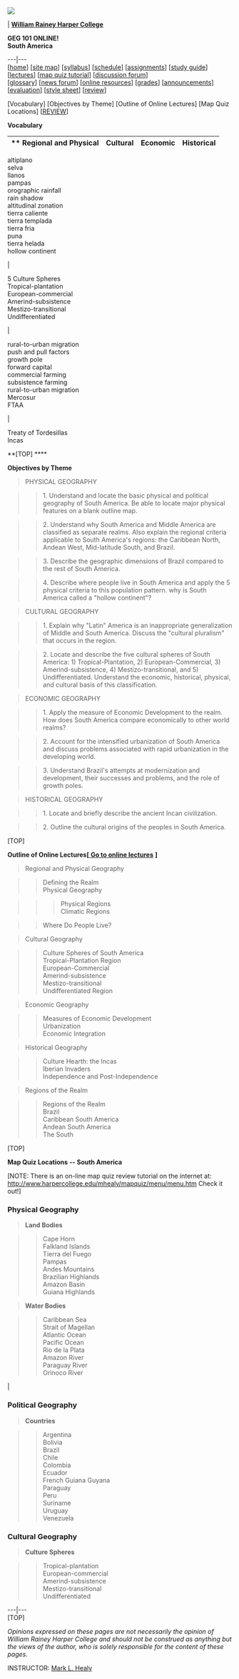 ![](../../geogres/maps/smgif/smwor.gif)

|  [**William Rainey Harper College**](http://www.harpercollege.edu)

**GEG 101 ONLINE!  
South America**  
  
---|---  
[[home](../home.htm)] [[site map](../sitemap.htm)]
[[syllabus](../syllabus/g101isyl.htm)] [[schedule](../schedule.htm)]
[[assignments](../g1iassig.htm)] [[study guide](../guide.htm)]
[[lectures](../../g101ilec/mainmenu/mnmenufr.htm)] [[map quiz
tutorial](../../mapquiz/menu/menu.htm)] [[discussion
forum](http://www.harpercollege.edu/mhealy/wbbs/forum/)]  
[[glossary](../glossary.htm)] [[news
forum](http://www.harpercollege.edu/mhealy/wbbs/news)] [[online
resources](../../geogres/geogres.htm)] [[grades](../grades.htm)]
[[announcements](../announce.htm)]
[[evaluation](http://www.harpercollege.edu/geg101/wbbs/geg101_wbbs.html)]
[[style sheet](../style.htm)] [[review](../review/review.htm)]

[Vocabulary] [Objectives by Theme] [Outline of Online Lectures] [Map Quiz
Locations] [[REVIEW](../review/smrev/smrev.htm)]

**Vocabulary**

** **Regional and Physical** |  **Cultural** |  **Economic** |  **Historical**  
---|---|---|---  
  
altiplano  
selva  
llanos  
pampas  
orographic rainfall  
rain shadow  
altitudinal zonation  
tierra caliente  
tierra templada  
tierra fria  
puna  
tierra helada  
hollow continent

|

5 Culture Spheres  
Tropical-plantation  
European-commercial  
Amerind-subsistence  
Mestizo-transitional  
Undifferentiated

|

rural-to-urban migration  
push and pull factors  
growth pole  
forward capital  
commercial farming  
subsistence farming  
rural-to-urban migration  
Mercosur  
FTAA

|

Treaty of Tordesillas  
Incas  
  
  
  
**[TOP]  ****

**Objectives by Theme**

>  PHYSICAL GEOGRAPHY

>

>> 1\. Understand and locate the basic physical and political geography of
South America. Be able to locate major physical features on a blank outline
map.

>>

>> 2\. Understand why South America and Middle America are classified as
separate realms. Also explain the regional criteria applicable to South
America's regions: the Caribbean North, Andean West, Mid-latitude South, and
Brazil.

>>

>> 3\. Describe the geographic dimensions of Brazil compared to the rest of
South America.

>>

>> 4\. Describe where people live in South America and apply the 5 physical
criteria to this population pattern. why is South America called a "hollow
continent"?

>

> CULTURAL GEOGRAPHY

>

>>  1\. Explain why "Latin" America is an inappropriate generalization of
Middle and South America. Discuss the "cultural pluralism" that occurs in the
region.

>>

>> 2\. Locate and describe the five cultural spheres of South America: 1)
Tropical-Plantation, 2) European-Commercial, 3) Amerind-subsistence, 4)
Mestizo-transitional, and 5) Undifferentiated. Understand the economic,
historical, physical, and cultural basis of this classification.

>

> ECONOMIC GEOGRAPHY

>

>> 1\. Apply the measure of Economic Development to the realm. How does South
America compare economically to other world realms?

>>

>> 2\. Account for the intensified urbanization of South America and discuss
problems associated with rapid urbanization in the developing world.

>>

>> 3\. Understand Brazil's attempts at modernization and development, their
successes and problems, and the role of growth poles.

>

> HISTORICAL GEOGRAPHY

>

>> 1\. Locate and briefly describe the ancient Incan civilization.

>>

>> 2\. Outline the cultural origins of the peoples in South America.

[TOP]

**Outline of Online Lectures[**[ **Go to online
lectures**](../../g101ilec/samer/smmenu.htm) **]**

> Regional and Physical Geography

>

>> Defining the Realm  
>  Physical Geography

>>

>>> Physical Regions  
>  Climatic Regions

>>

>> Where Do People Live?

>

> Cultural Geography

>

>> Culture Spheres of South America  
>  Tropical-Plantation Region  
>  European-Commercial  
>  Amerind-subsistence  
>  Mestizo-transitional  
>  Undifferentiated Region

>

> Economic Geography

>

>> Measures of Economic Development  
>  Urbanization  
>  Economic Integration

>

> Historical Geography

>

>> Culture Hearth: the Incas  
>  Iberian Invaders  
>  Independence and Post-Independence

>

> Regions of the Realm

>

>> Regions of the Realm  
>  Brazil  
>  Caribbean South America  
>  Andean South America  
>  The South

[TOP]

**Map Quiz Locations**   **\-- South America**

 [NOTE: There is an on-line map quiz review tutorial on the internet at:
<http://www.harpercollege.edu/mhealy/mapquiz/menu/menu.htm> Check it out!]

### **Physical Geography**

> **Land Bodies**

>

>> Cape Horn  
>  Falkland Islands  
>  Tierra del Fuego  
>  Pampas  
>  Andes Mountains  
>  Brazilian Highlands  
>  Amazon Basin  
>  Guiana Highlands

>

> **Water Bodies**

>

>> Caribbean Sea  
>  Strait of Magellan  
>  Atlantic Ocean  
>  Pacific Ocean  
>  Rio de la Plata  
>  Amazon River  
>  Paraguay River  
>  Orinoco River

|

###   **Political Geography**

> **Countries**

>

>> Argentina  
>  Bolivia  
>  Brazil  
>  Chile  
>  Colombia  
>  Ecuador  
>  French Guiana Guyana  
>  Paraguay  
>  Peru  
>  Suriname  
>  Uruguay  
>  Venezuela

### **Cultural Geography**

> **Culture Spheres**

>

>> Tropical-plantation  
>  European-commercial  
>  Amerind-subsistence  
>  Mestizo-transitional  
>  Undifferentiated  
  
---|---  
[TOP]

_Opinions expressed on these pages are not necessarily the opinion of William
Rainey Harper College and should not be construed as anything but the views of
the author, who is solely responsible for the content of these pages._

INSTRUCTOR: [Mark L. Healy](mailto:mhealy@harper.cc.il.us)

